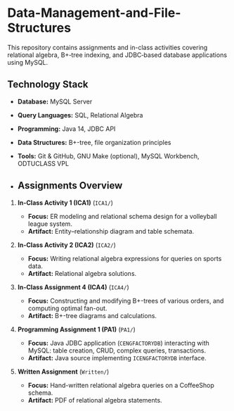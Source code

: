 # Data-Management-and-File-Structures
This repository contains assignments and in-class activities covering relational algebra, B+‑tree indexing, and JDBC‑based database applications using MySQL.


## Technology Stack
- **Database:** MySQL Server  
- **Query Languages:** SQL, Relational Algebra  
- **Programming:** Java 14, JDBC API  
- **Data Structures:** B+-tree, file organization principles  
- **Tools:** Git & GitHub, GNU Make (optional), MySQL Workbench, ODTUCLASS VPL

- ## Assignments Overview

1. **In-Class Activity 1 (ICA1)** (`ICA1/`)  
   - **Focus:** ER modeling and relational schema design for a volleyball league system.  
   - **Artifact:** Entity–relationship diagram and table schemata. 

2. **In-Class Activity 2 (ICA2)** (`ICA2/`)  
   - **Focus:** Writing relational algebra expressions for queries on sports data.  
   - **Artifact:** Relational algebra solutions. 

3. **In-Class Assignment 4 (ICA4)** (`ICA4/`)  
   - **Focus:** Constructing and modifying B+-trees of various orders, and computing optimal fan-out.  
   - **Artifact:** B+-tree diagrams and calculations.

4. **Programming Assignment 1 (PA1)** (`PA1/`)  
   - **Focus:** Java JDBC application (`CENGFACTORYDB`) interacting with MySQL: table creation, CRUD, complex queries, transactions.  
   - **Artifact:** Java source implementing `ICENGFACTORYDB` interface. 

5. **Written Assignment** (`Written/`)  
   - **Focus:** Hand-written relational algebra queries on a CoffeeShop schema.  
   - **Artifact:** PDF of relational algebra statements.
